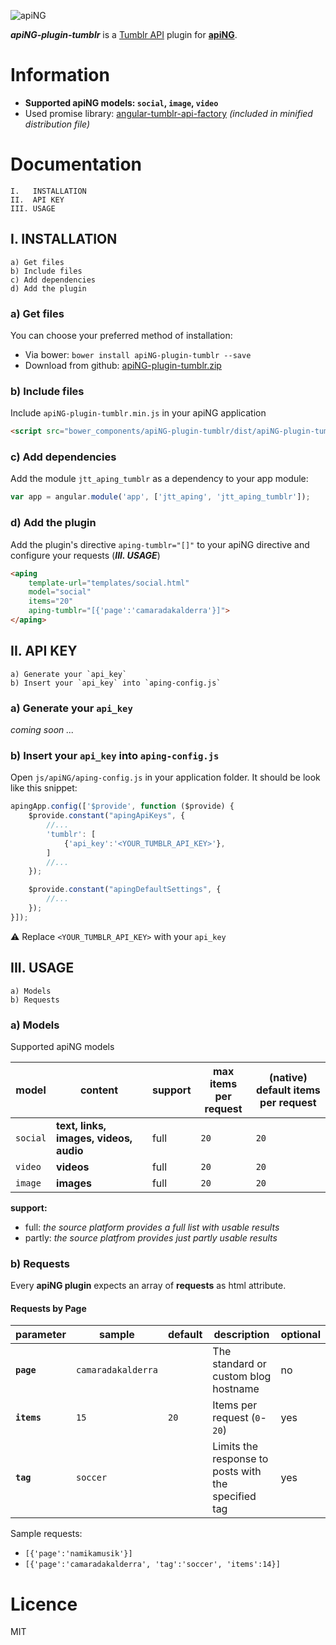 [logo]: http://aping.io/logo/320/aping-plugin.png "apiNG Plugin"
![apiNG][logo]

**_apiNG-plugin-tumblr_** is a [Tumblr API](https://www.tumblr.com/docs/en/api/v2) plugin for [**apiNG**](https://github.com/JohnnyTheTank/apiNG).

# Information
* **Supported apiNG models: `social`, `image`, `video`**
* Used promise library: [angular-tumblr-api-factory](https://github.com/JohnnyTheTank/angular-tumblr-api-factory) _(included in minified distribution file)_

# Documentation
    I.   INSTALLATION
    II.  API KEY
    III. USAGE

## I. INSTALLATION
    a) Get files
    b) Include files
    c) Add dependencies
    d) Add the plugin

### a) Get files
You can choose your preferred method of installation:

* Via bower: `bower install apiNG-plugin-tumblr --save`
* Download from github: [apiNG-plugin-tumblr.zip](https://github.com/JohnnyTheTank/apiNG-plugin-tumblr/zipball/master)

### b) Include files
Include `apiNG-plugin-tumblr.min.js` in your apiNG application
```html
<script src="bower_components/apiNG-plugin-tumblr/dist/apiNG-plugin-tumblr.min.js"></script>
```

### c) Add dependencies
Add the module `jtt_aping_tumblr` as a dependency to your app module:
```js
var app = angular.module('app', ['jtt_aping', 'jtt_aping_tumblr']);
```

### d) Add the plugin
Add the plugin's directive `aping-tumblr="[]"` to your apiNG directive and configure your requests (_**III. USAGE**_)
```html
<aping
    template-url="templates/social.html"
    model="social"
    items="20"
    aping-tumblr="[{'page':'camaradakalderra'}]">
</aping>
```

## II. API KEY
    a) Generate your `api_key`
    b) Insert your `api_key` into `aping-config.js`

### a) Generate your `api_key`
_coming soon ..._

### b) Insert your `api_key` into `aping-config.js`
Open `js/apiNG/aping-config.js` in your application folder. It should be look like this snippet:
```js
apingApp.config(['$provide', function ($provide) {
    $provide.constant("apingApiKeys", {
        //...
        'tumblr': [
            {'api_key':'<YOUR_TUMBLR_API_KEY>'},
        ]
        //...
    });

    $provide.constant("apingDefaultSettings", {
        //...
    });
}]);
```

:warning: Replace `<YOUR_TUMBLR_API_KEY>` with your `api_key`

## III. USAGE
    a) Models
    b) Requests

### a) Models
Supported apiNG models

|  model   | content | support | max items<br>per request | (native) default items<br>per request |
|----------|---------|---------|--------|---------|
| `social` | **text, links, images, videos, audio** | full    | `20`   | `20`   |
| `video`  | **videos** | full    | `20`   | `20`   |
| `image`  | **images** | full    | `20`   | `20`   |

**support:**
* full: _the source platform provides a full list with usable results_
* partly: _the source platfrom provides just partly usable results_


### b) Requests
Every **apiNG plugin** expects an array of **requests** as html attribute.

#### Requests by Page
|  parameter  | sample | default | description | optional |
|----------|---------|---------|---------|---------|
| **`page`** | `camaradakalderra` |  | The standard or custom blog hostname  | no |
| **`items`**  | `15` | `20` | Items per request (`0`-`20`) |  yes  |
| **`tag`** | `soccer` |  | Limits the response to posts with the specified tag | yes |

Sample requests:
* `[{'page':'namikamusik'}]`
* `[{'page':'camaradakalderra', 'tag':'soccer', 'items':14}]`

# Licence
MIT

